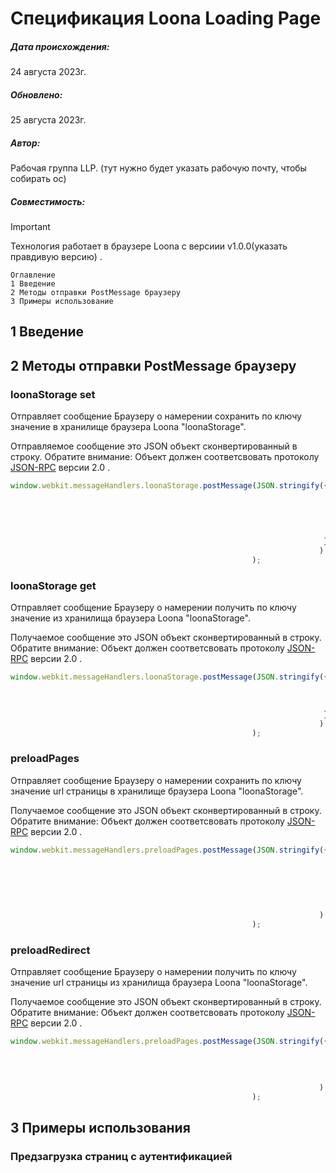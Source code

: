 # Спецификация Loona Loading Page
##### Дата происхождения:
24 августа 2023г.
##### Обновлено:
25 августа 2023г.

##### Автор:
Рабочая группа LLP. (тут нужно будет указать рабочую почту, чтобы собирать ос) 

##### Совместимость:
> [!IMPORTANT]
> Технология работает в браузере Loona с версиии v1.0.0(указать правдивую версию) .

```
Оглавление
1 Введение
2 Методы отправки PostMessage браузеру
3 Примеры использование
```

## 1 Введение
## 2 Методы отправки PostMessage браузеру
### loonaStorage set
Отправляет сообщение Браузеру о намерении сохранить по ключу значение в хранилище браузера Loona "loonaStorage".

Отправляемое сообщение это JSON объект сконвертированный в строку.
Обратите внимание: Объект должен соответсвовать протоколу [JSON-RPC](https://www.jsonrpc.org/specification) версии 2.0 .

```javascript
window.webkit.messageHandlers.loonaStorage.postMessage(JSON.stringify({ "jsonrpc" : "2.0",
                                                                        "method" : "set",
                                                                        "params" :  {"key" : "token",
                                                                                     "value" : yourstoken,
                                                                                    },
                                                                        "id" : 1,
                                                                      }
                                                                     )
                                                      );
```

### loonaStorage get
Отправляет сообщение Браузеру о намерении получить по ключу значение из хранилища браузера Loona "loonaStorage".

Получаемое сообщение это JSON объект сконвертированный в строку.
Обратите внимание: Объект должен соответсвовать протоколу [JSON-RPC](https://www.jsonrpc.org/specification) версии 2.0 .

```javascript
window.webkit.messageHandlers.loonaStorage.postMessage(JSON.stringify({ "jsonrpc" : "2.0",
                                                                        "method" : "token",
                                                                        "params" : {"key" : "token"},
                                                                        "id" : 2,
                                                                      }
                                                                     )
                                                      );
```

### preloadPages
Отправляет сообщение Браузеру о намерении сохранить по ключу значение url страницы в хранилище браузера Loona "loonaStorage".

Получаемое сообщение это JSON объект сконвертированный в строку.
Обратите внимание: Объект должен соответсвовать протоколу [JSON-RPC](https://www.jsonrpc.org/specification) версии 2.0 .

```javascript
window.webkit.messageHandlers.preloadPages.postMessage(JSON.stringify({ "jsonrpc" : "2.0",
                                                                        "method" : "set",
                                                                        "params" :  {"key" : "url",
                                                                                     "value" : yoursURLForHandOver
                                                                                    },
                                                                        "id" : 1,
                                                                       }
                                                                     )
                                                      );
```
### preloadRedirect
Отправляет сообщение Браузеру о намерении получить по ключу значение url страницы из хранилища браузера Loona "loonaStorage".

Получаемое сообщение это JSON объект сконвертированный в строку.
Обратите внимание: Объект должен соответсвовать протоколу [JSON-RPC](https://www.jsonrpc.org/specification) версии 2.0 .

```javascript
window.webkit.messageHandlers.preloadPages.postMessage(JSON.stringify({ "jsonrpc" : "2.0",
                                                                        "method" : "get",
                                                                        "params" : {"key" : "url"},
                                                                        "id" : 2,
                                                                       }
                                                                     )
                                                      );
```
## 3 Примеры использования
### Предзагрузка страниц с аутентификацией